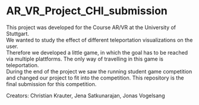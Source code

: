 # AR_VR_Project_CHI_submission
This project was developed for the Course AR/VR at the University of Stuttgart.<br/>
We wanted to study the effect of different teleportation visualizations on the user.<br/>
Therefore we developed a little game, in which the goal has to be reached via multiple plattforms.
The only way of travelling in this game is teleportation.<br/>
During the end of the project we saw the running student game competition and changed our project to fit into the competition.
This repository is the final submission for this competition.

Creators: Christian Krauter, Jena Satkunarajan, Jonas Vogelsang
